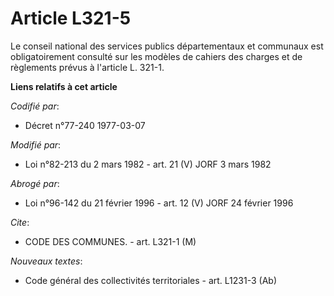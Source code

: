 # Article L321-5

Le conseil national des services publics départementaux et communaux est obligatoirement consulté sur les modèles de cahiers
des charges et de règlements prévus à l'article L. 321-1.

**Liens relatifs à cet article**

_Codifié par_:

  - Décret n°77-240 1977-03-07

_Modifié par_:

  - Loi n°82-213 du 2 mars 1982 - art. 21 (V) JORF 3 mars 1982

_Abrogé par_:

  - Loi n°96-142 du 21 février 1996 - art. 12 (V) JORF 24 février 1996

_Cite_:

  - CODE DES COMMUNES. - art. L321-1 (M)

_Nouveaux textes_:

  - Code général des collectivités territoriales - art. L1231-3 (Ab)
